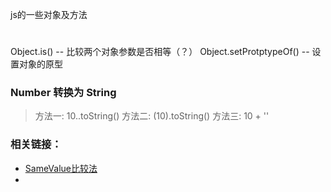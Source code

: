 js的一些对象及方法
#
Object.is() -- 比较两个对象参数是否相等（？）
Object.setProtptypeOf() -- 设置对象的原型

### Number 转换为  String
> 方法一: 10..toString()
> 方法二: (10).toString()
> 方法三: 10 + ''

### 相关链接：
* [SameValue比较法](https://tc39.github.io/ecma262/#sec-samevalue)
* 
